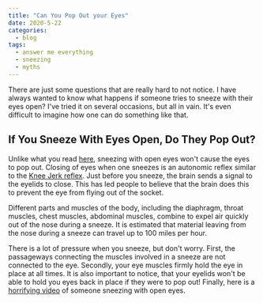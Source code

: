 ```yaml
---
title: "Can You Pop Out your Eyes"
date: 2020-5-22
categories:
  - blog
tags:
  - answer me everything
  - sneezing
  - myths
---
```


There are just some questions that are really hard to not notice. I have always wanted to know what happens if someone tries to sneeze with their eyes open? I've tried it on several occasions, but all in vain. It's even difficult to imagine how one can do something like that.

## If You Sneeze With Eyes Open, Do They Pop Out?

Unlike what you read [here](https://www.theguardian.com/notesandqueries/query/0,5753,-16982,00.html), sneezing with open eyes won't cause the eyes to pop out. Closing of eyes when one sneezes is an autonomic reflex similar to the [Knee Jerk reflex](https://www.youtube.com/watch?v=6_wsNvZtcA4). Just before you sneeze, the brain sends a signal to the eyelids to close. This has led people to believe that the brain does this to prevent the eye from flying out of the socket.

Different parts and muscles of the body, including the diaphragm, throat muscles, chest muscles, abdominal muscles, combine to expel air quickly out of the nose during a sneeze. It is estimated that material leaving from the nose during a sneeze can travel up to 100 miles per hour.

There is a lot of pressure when you sneeze, but don't worry. First, the passageways connecting the muscles involved in a sneeze are not connected to the eye. Secondly, your eye muscles firmly hold the eye in place at all times. It is also important to notice, that your eyelids won't be able to hold you eyes back in place if they were to pop out! Finally, here is a [horrifying video](https://www.youtube.com/watch?v=R6qqlyIDHfM) of someone sneezing with open eyes.
